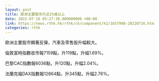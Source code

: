 ```yaml
---
layout: post
title: 歐洲主要股市升近2%或以上
date: 2022-07-16 05:27:38.000000000 +08:00
link: https://news.rthk.hk/rthk/ch/component/k2/1657998-20220716.htm
categories: rthk
---
```


歐洲主要股市顯著反彈，汽車及零售股升幅較大。

倫敦富時指數收市報7159點，升119點，升幅1.69%。

巴黎CAC指數報6036點，升120點，升幅2.04%。

法蘭克福DAX指數報12864點，升345點，升幅2.76%。
